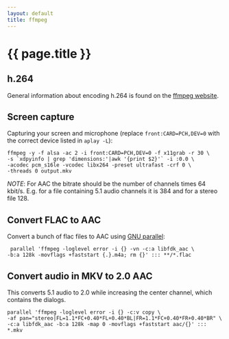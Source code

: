 ```yaml
---
layout: default
title: ffmpeg
---
```


# {{ page.title }}

## h.264

General information about encoding h.264 is found on the
[ffmpeg website](https://trac.ffmpeg.org/wiki/Encode/H.264).

## Screen capture

Capturing your screen and microphone (replace `front:CARD=PCH,DEV=0`
with the correct device listed in `aplay -L`):

    ffmpeg -y -f alsa -ac 2 -i front:CARD=PCH,DEV=0 -f x11grab -r 30 \
    -s `xdpyinfo | grep 'dimensions:'|awk '{print $2}'` -i :0.0 \
    -acodec pcm_s16le -vcodec libx264 -preset ultrafast -crf 0 \
    -threads 0 output.mkv

*NOTE*: For AAC the bitrate should be the number of channels times 64
kbit/s. E.g. for a file containing 5.1 audio channels it is 384 and for
a stereo file 128.

## Convert FLAC to AAC

Convert a bunch of flac files to AAC using
[GNU parallel](http://www.gnu.org/software/parallel/):

     parallel 'ffmpeg -loglevel error -i {} -vn -c:a libfdk_aac \
    -b:a 128k -movflags +faststart {.}.m4a; rm {}' ::: **/*.flac

## Convert audio in MKV to 2.0 AAC

This converts 5.1 audio to 2.0 while increasing the center channel, which
contains the dialogs.

    parallel 'ffmpeg -loglevel error -i {} -c:v copy \
    -af pan="stereo|FL=1.1*FC+0.40*FL+0.40*BL|FR=1.1*FC+0.40*FR+0.40*BR" \
    -c:a libfdk_aac -b:a 128k -map 0 -movflags +faststart aac/{}' ::: *.mkv

